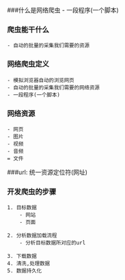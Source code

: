 ###什么是网络爬虫
    - 一段程序(一个脚本)
    
### 爬虫能干什么
    - 自动的批量的采集我们需要的资源
    
### 网络爬虫定义
    - 模拟浏览器自动的浏览网页
    - 自动的批量的采集我们需要的网络资源
    - 一段程序(一个脚本)
 
### 网络资源
    - 网页
    - 图片
    - 视频
    - 音频
    = 文件
    
###url:
    统一资源定位符(网址)
   
### 开发爬虫的步骤
    1. 目标数据
        - 网站
        - 页面
        
    2. 分析数据加载流程
        - 分析目标数据所对应的url
        
    3. 下载数据
    4. 清洗,处理数据
    5. 数据持久化